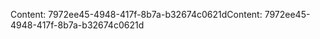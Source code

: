 <span data-ttu-id="8bbbf-101">Content: 7972ee45-4948-417f-8b7a-b32674c0621d</span><span class="sxs-lookup"><span data-stu-id="8bbbf-101">Content: 7972ee45-4948-417f-8b7a-b32674c0621d</span></span>